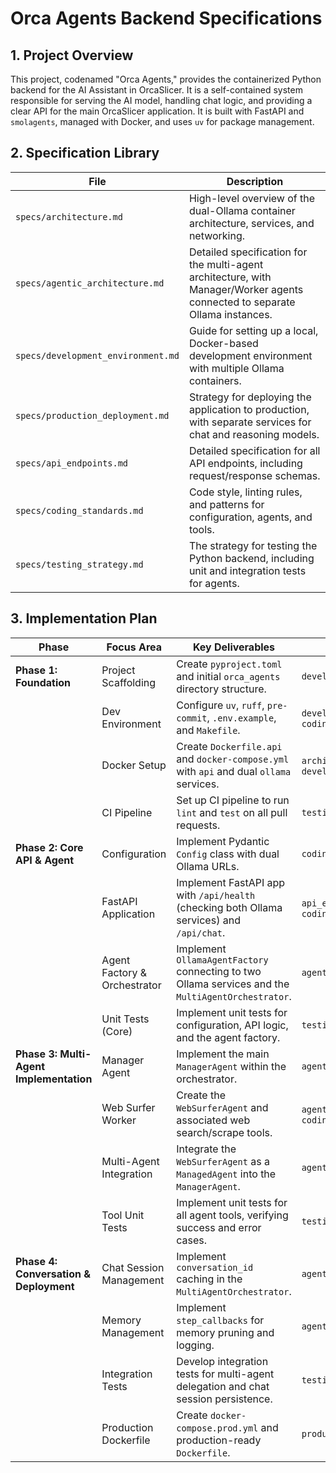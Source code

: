# Orca Agents Backend Specifications

## 1. Project Overview

This project, codenamed "Orca Agents," provides the containerized Python backend for the AI Assistant in OrcaSlicer. It is a self-contained system responsible for serving the AI model, handling chat logic, and providing a clear API for the main OrcaSlicer application. It is built with FastAPI and `smolagents`, managed with Docker, and uses `uv` for package management.

## 2. Specification Library

| File | Description |
|---|---|
| `specs/architecture.md` | High-level overview of the dual-Ollama container architecture, services, and networking. |
| `specs/agentic_architecture.md` | Detailed specification for the multi-agent architecture, with Manager/Worker agents connected to separate Ollama instances. |
| `specs/development_environment.md` | Guide for setting up a local, Docker-based development environment with multiple Ollama containers. |
| `specs/production_deployment.md`| Strategy for deploying the application to production, with separate services for chat and reasoning models. |
| `specs/api_endpoints.md` | Detailed specification for all API endpoints, including request/response schemas. |
| `specs/coding_standards.md` | Code style, linting rules, and patterns for configuration, agents, and tools. |
| `specs/testing_strategy.md` | The strategy for testing the Python backend, including unit and integration tests for agents. |

## 3. Implementation Plan

| Phase | Focus Area | Key Deliverables | Related Specs | Status |
|---|---|---|---|---|
| **Phase 1: Foundation** | Project Scaffolding | Create `pyproject.toml` and initial `orca_agents` directory structure. | `development_environment.md` | ✅ **DONE** |
| | Dev Environment | Configure `uv`, `ruff`, `pre-commit`, `.env.example`, and `Makefile`. | `development_environment.md`, `coding_standards.md` | TBD |
| | Docker Setup | Create `Dockerfile.api` and `docker-compose.yml` with `api` and dual `ollama` services. | `architecture.md`, `development_environment.md` | TBD |
| | CI Pipeline | Set up CI pipeline to run `lint` and `test` on all pull requests. | `testing_strategy.md` | ✅ **DONE** |
| **Phase 2: Core API & Agent** | Configuration | Implement Pydantic `Config` class with dual Ollama URLs. | `coding_standards.md` | TBD |
| | FastAPI Application | Implement FastAPI app with `/api/health` (checking both Ollama services) and `/api/chat`. | `api_endpoints.md`, `coding_standards.md` | TBD |
| | Agent Factory & Orchestrator | Implement `OllamaAgentFactory` connecting to two Ollama services and the `MultiAgentOrchestrator`. | `agentic_architecture.md` | TBD |
| | Unit Tests (Core) | Implement unit tests for configuration, API logic, and the agent factory. | `testing_strategy.md` | TBD |
| **Phase 3: Multi-Agent Implementation** | Manager Agent | Implement the main `ManagerAgent` within the orchestrator. | `agentic_architecture.md` | TBD |
| | Web Surfer Worker | Create the `WebSurferAgent` and associated web search/scrape tools. | `agentic_architecture.md`, `coding_standards.md` | TBD |
| | Multi-Agent Integration | Integrate the `WebSurferAgent` as a `ManagedAgent` into the `ManagerAgent`. | `agentic_architecture.md` | TBD |
| | Tool Unit Tests | Implement unit tests for all agent tools, verifying success and error cases. | `testing_strategy.md` | TBD |
| **Phase 4: Conversation & Deployment** | Chat Session Management | Implement `conversation_id` caching in the `MultiAgentOrchestrator`. | `agentic_architecture.md` | TBD |
| | Memory Management | Implement `step_callbacks` for memory pruning and logging. | `agentic_architecture.md` | TBD |
| | Integration Tests | Develop integration tests for multi-agent delegation and chat session persistence. | `testing_strategy.md` | TBD |
| | Production Dockerfile | Create `docker-compose.prod.yml` and production-ready `Dockerfile`. | `production_deployment.md` | TBD | 